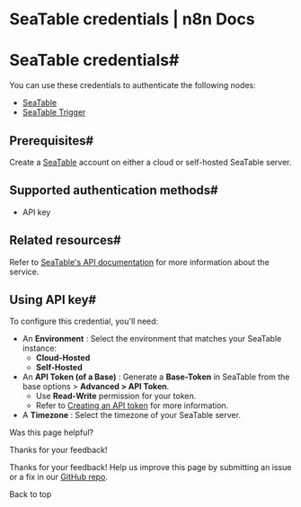 # SeaTable credentials | n8n Docs

[ ](https://github.com/n8n-io/n8n-docs/edit/main/docs/integrations/builtin/credentials/seatable.md "Edit this page")

# SeaTable credentials#

You can use these credentials to authenticate the following nodes:

  * [SeaTable](../../app-nodes/n8n-nodes-base.seatable/)
  * [SeaTable Trigger](../../trigger-nodes/n8n-nodes-base.seatabletrigger/)

## Prerequisites#

Create a [SeaTable](https://seatable.io/en/) account on either a cloud or self-hosted SeaTable server.

## Supported authentication methods#

  * API key

## Related resources#

Refer to [SeaTable's API documentation](https://api.seatable.io) for more information about the service.

## Using API key#

To configure this credential, you'll need:

  * An **Environment** : Select the environment that matches your SeaTable instance:
    * **Cloud-Hosted**
    * **Self-Hosted**
  * An **API Token (of a Base)** : Generate a **Base-Token** in SeaTable from the base options > **Advanced > API Token**.
    * Use **Read-Write** permission for your token.
    * Refer to [Creating an API token](https://seatable.io/en/docs/seatable-api/erzeugen-eines-api-tokens/) for more information.
  * A **Timezone** : Select the timezone of your SeaTable server.

Was this page helpful? 

Thanks for your feedback! 

Thanks for your feedback! Help us improve this page by submitting an issue or a fix in our [GitHub repo](https://github.com/n8n-io/n8n-docs). 

Back to top